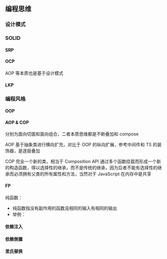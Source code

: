 ## 编程思维

### 设计模式

### SOLID

#### SRP

#### OCP

AOP 等本质也是基于设计模式

#### LKP

### 编程风格

#### OOP

#### AOP & COP

分别为面向切面和面向组合，二者本质思维都是不断叠加和 compose

AOP 基于抽象类进行横向扩充，对比于 OOP 的纵向扩展，参考中间件和 TS 的装饰器，是逐层叠加

COP 完全一个新的类，相当于 Composition API 通过多个函数挂载而形成一个新的构造函数，得以选择性的继承，而不是传统的继承，因为后者不能有选择性的继承而必须拥有父类的所有属性和方法，当然对于 JavaScript 在内存中是共享

#### FP

纯函数：

- 纯函数指没有副作用的函数且相同的输入有相同的输出
- 举例：

#### 依赖注入

#### 依赖倒置

#### 里氏替换
